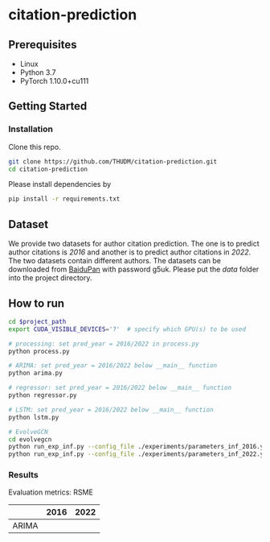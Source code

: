 # citation-prediction

## Prerequisites
- Linux
- Python 3.7
- PyTorch 1.10.0+cu111

## Getting Started

### Installation

Clone this repo.

```bash
git clone https://github.com/THUDM/citation-prediction.git
cd citation-prediction
```

Please install dependencies by

```bash
pip install -r requirements.txt
```

## Dataset
We provide two datasets for author citation prediction. The one is to predict author citations is _2016_ and another is to predict author citations in _2022_. The two datasets contain different authors. The datasets can be downloaded from [BaiduPan](https://pan.baidu.com/s/1O4Jr2NWGKLelnhQBjL50Zw?pwd=g5uk) with password g5uk. Please put the _data_ folder into the project directory.

## How to run
```bash
cd $project_path
export CUDA_VISIBLE_DEVICES='?'  # specify which GPU(s) to be used

# processing: set pred_year = 2016/2022 in process.py
python process.py   

# ARIMA: set pred_year = 2016/2022 below __main__ function
python arima.py

# regressor: set pred_year = 2016/2022 below __main__ function
python regressor.py

# LSTM: set pred_year = 2016/2022 below __main__ function
python lstm.py

# EvolveGCN
cd evolvegcn
python run_exp_inf.py --config_file ./experiments/parameters_inf_2016.yaml
python run_exp_inf.py --config_file ./experiments/parameters_inf_2022.yaml
```

### Results 

Evaluation metrics: RSME

|       | 2016 | 2022 |
|-------|-------|-----|
| ARIMA  |  |  |

